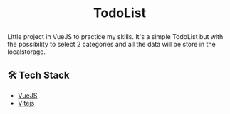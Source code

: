 # <p align="center">TodoList</p>
  
Little project in VueJS to practice my skills.
It's a simple TodoList but with the possibility to select 2 categories and all the data will be store in the localstorage.

## 🛠️ Tech Stack
- [VueJS](https://fr.vuejs.org/)
- [Vitejs](https://vitejs.dev/)